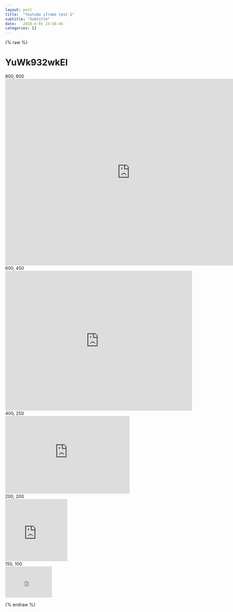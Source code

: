 ```yaml
---
layout: post
title:  "Youtube iframe test 1"
subtitle: "Subtitle"
date:   2018-4-01 23:56:45
categories: []
---
```

{% raw %}

<h1>YuWk932wkEI</h1>
<div>800, 600</div>
<iframe src="https://www.youtube.com/embed/YuWk932wkEI" width="800" height="600" frameborder="0" gesture="media" allow="encrypted-media" allowfullscreen="" ></iframe>
<br>
<div>600, 450</div>
<iframe src="https://www.youtube.com/embed/YuWk932wkEI" width="600" height="450" frameborder="0" gesture="media" allow="encrypted-media" allowfullscreen="" ></iframe>
<br>
<div>400, 250</div>
<iframe src="https://www.youtube.com/embed/YuWk932wkEI" width="400" height="250" frameborder="0" gesture="media" allow="encrypted-media" allowfullscreen="" ></iframe>
<br>
<div>200, 200</div>
<iframe src="https://www.youtube.com/embed/YuWk932wkEI" width="200" height="200" frameborder="0" gesture="media" allow="encrypted-media" allowfullscreen="" ></iframe>
<br>
<div>150, 100</div>
<iframe src="https://www.youtube.com/embed/YuWk932wkEI" width="150" height="100" frameborder="0" gesture="media" allow="encrypted-media" allowfullscreen="" ></iframe>
<br>

{% endraw %}
